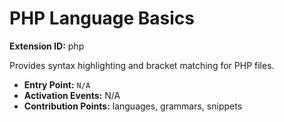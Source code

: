 # PHP Language Basics

**Extension ID:** php

Provides syntax highlighting and bracket matching for PHP files.

* **Entry Point:** `N/A`
* **Activation Events:** N/A
* **Contribution Points:** languages, grammars, snippets
